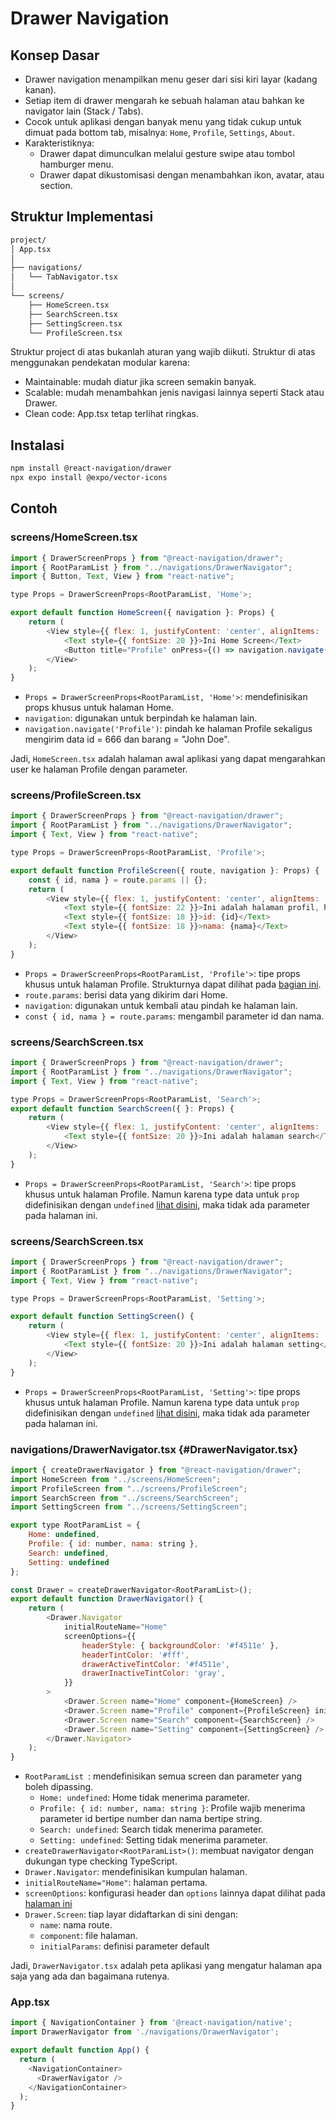 # Drawer Navigation

## Konsep Dasar
- Drawer navigation menampilkan menu geser dari sisi kiri layar (kadang kanan).
- Setiap item di drawer mengarah ke sebuah halaman atau bahkan ke navigator lain (Stack / Tabs).
- Cocok untuk aplikasi dengan banyak menu yang tidak cukup untuk dimuat pada bottom tab, misalnya: `Home`, `Profile`, `Settings`, `About`.
- Karakteristiknya:
    - Drawer dapat dimunculkan melalui gesture swipe atau tombol hamburger menu.
    - Drawer dapat dikustomisasi dengan menambahkan ikon, avatar, atau section.

## Struktur Implementasi
```bash
project/
│ App.tsx
│
├── navigations/
│   └── TabNavigator.tsx
│
└── screens/
    ├── HomeScreen.tsx
    ├── SearchScreen.tsx
    ├── SettingScreen.tsx
    └── ProfileScreen.tsx
```
Struktur project di atas bukanlah aturan yang wajib diikuti. Struktur di atas menggunakan pendekatan modular karena:
- Maintainable: mudah diatur jika screen semakin banyak.
- Scalable: mudah menambahkan jenis navigasi lainnya seperti Stack atau Drawer.
- Clean code: App.tsx tetap terlihat ringkas.


## Instalasi
```bash
npm install @react-navigation/drawer
npx expo install @expo/vector-icons
```

## Contoh

### screens/HomeScreen.tsx
```javascript
import { DrawerScreenProps } from "@react-navigation/drawer";
import { RootParamList } from "../navigations/DrawerNavigator";
import { Button, Text, View } from "react-native";

type Props = DrawerScreenProps<RootParamList, 'Home'>;

export default function HomeScreen({ navigation }: Props) {
    return (
        <View style={{ flex: 1, justifyContent: 'center', alignItems: 'center', gap: 15 }}>
            <Text style={{ fontSize: 20 }}>Ini Home Screen</Text>
            <Button title="Profile" onPress={() => navigation.navigate('Profile', { id: 666, nama: 'John Doe' })} />
        </View>
    );
}
```
- `Props = DrawerScreenProps<RootParamList, 'Home'>`: mendefinisikan props khusus untuk halaman Home.
- `navigation`: digunakan untuk berpindah ke halaman lain.
- `navigation.navigate('Profile')`: pindah ke halaman Profile sekaligus mengirim data id = 666 dan barang = "John Doe".

Jadi, `HomeScreen.tsx` adalah halaman awal aplikasi yang dapat mengarahkan user ke halaman Profile dengan parameter.

### screens/ProfileScreen.tsx
```javascript
import { DrawerScreenProps } from "@react-navigation/drawer";
import { RootParamList } from "../navigations/DrawerNavigator";
import { Text, View } from "react-native";

type Props = DrawerScreenProps<RootParamList, 'Profile'>;

export default function ProfileScreen({ route, navigation }: Props) {
    const { id, nama } = route.params || {};
    return (
        <View style={{ flex: 1, justifyContent: 'center', alignItems: 'center', gap: 15 }}>
            <Text style={{ fontSize: 22 }}>Ini adalah halaman profil, halo</Text>
            <Text style={{ fontSize: 18 }}>id: {id}</Text>
            <Text style={{ fontSize: 18 }}>nama: {nama}</Text>
        </View>
    );
}
```
- `Props = DrawerScreenProps<RootParamList, 'Profile'>`: tipe props khusus untuk halaman Profile. Strukturnya dapat dilihat pada [bagian ini](#TabNavigator.tsx).
- `route.params`: berisi data yang dikirim dari Home.
- `navigation`: digunakan untuk kembali atau pindah ke halaman lain.
- `const { id, nama } = route.params`: mengambil parameter id dan nama.

### screens/SearchScreen.tsx
```javascript
import { DrawerScreenProps } from "@react-navigation/drawer";
import { RootParamList } from "../navigations/DrawerNavigator";
import { Text, View } from "react-native";

type Props = DrawerScreenProps<RootParamList, 'Search'>;
export default function SearchScreen({ }: Props) {
    return (
        <View style={{ flex: 1, justifyContent: 'center', alignItems: 'center' }}>
            <Text style={{ fontSize: 20 }}>Ini adalah halaman search</Text>
        </View>
    );
}
```
- `Props = DrawerScreenProps<RootParamList, 'Search'>`: tipe props khusus untuk halaman Profile. Namun karena type data untuk `prop` didefinisikan dengan `undefined` [lihat disini](#DrawerNavigator.tsx), maka tidak ada parameter pada halaman ini.


### screens/SearchScreen.tsx
```javascript
import { DrawerScreenProps } from "@react-navigation/drawer";
import { RootParamList } from "../navigations/DrawerNavigator";
import { Text, View } from "react-native";

type Props = DrawerScreenProps<RootParamList, 'Setting'>;

export default function SettingScreen() {
    return (
        <View style={{ flex: 1, justifyContent: 'center', alignItems: 'center' }}>
            <Text style={{ fontSize: 20 }}>Ini adalah halaman setting</Text>
        </View>
    );
}
```
- `Props = DrawerScreenProps<RootParamList, 'Setting'>`: tipe props khusus untuk halaman Profile. Namun karena type data untuk `prop` didefinisikan dengan `undefined` [lihat disini](#DrawerNavigator.tsx), maka tidak ada parameter pada halaman ini.

### navigations/DrawerNavigator.tsx {#DrawerNavigator.tsx}
```javascript
import { createDrawerNavigator } from "@react-navigation/drawer";
import HomeScreen from "../screens/HomeScreen";
import ProfileScreen from "../screens/ProfileScreen";
import SearchScreen from "../screens/SearchScreen";
import SettingScreen from "../screens/SettingScreen";

export type RootParamList = {
    Home: undefined,
    Profile: { id: number, nama: string },
    Search: undefined,
    Setting: undefined
};

const Drawer = createDrawerNavigator<RootParamList>();
export default function DrawerNavigator() {
    return (
        <Drawer.Navigator
            initialRouteName="Home"
            screenOptions={{
                headerStyle: { backgroundColor: '#f4511e' },
                headerTintColor: '#fff',
                drawerActiveTintColor: '#f4511e',
                drawerInactiveTintColor: 'gray',
            }}
        >
            <Drawer.Screen name="Home" component={HomeScreen} />
            <Drawer.Screen name="Profile" component={ProfileScreen} initialParams={{ id: 666, nama: "John Doe" }} />
            <Drawer.Screen name="Search" component={SearchScreen} />
            <Drawer.Screen name="Setting" component={SettingScreen} />
        </Drawer.Navigator>
    );
}
```

- `RootParamList `: mendefinisikan semua screen dan parameter yang boleh dipassing.
  - `Home: undefined`: Home tidak menerima parameter.
  - `Profile: { id: number, nama: string }`: Profile wajib menerima parameter id bertipe number dan nama bertipe string.
  - `Search: undefined`: Search tidak menerima parameter.
  - `Setting: undefined`: Setting tidak menerima parameter.
- `createDrawerNavigator<RootParamList>()`: membuat navigator dengan dukungan type checking TypeScript.
- `Drawer.Navigator`: mendefinisikan kumpulan halaman.
- `initialRouteName="Home"`: halaman pertama.
- `screenOptions`: konfigurasi header dan `options` lainnya dapat dilihat pada <a href="https://reactnavigation.org/docs/drawer-navigator/" target="_blank">halaman ini</a>
- `Drawer.Screen`: tiap layar didaftarkan di sini dengan:
  - `name`: nama route.
  - `component`: file halaman.
  - `initialParams`: definisi parameter default

Jadi, `DrawerNavigator.tsx` adalah peta aplikasi yang mengatur halaman apa saja yang ada dan bagaimana rutenya.

### App.tsx
```javascript
import { NavigationContainer } from '@react-navigation/native';
import DrawerNavigator from './navigations/DrawerNavigator';

export default function App() {
  return (
    <NavigationContainer>
      <DrawerNavigator />
    </NavigationContainer>
  );
}
```